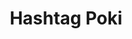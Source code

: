 ---
layout: place
title: "Hashtag Poki"
permalink: /california/berkeley/hashtag-poki.html
stateAbbr: CA
stateName: California
cityName: Berkeley
seo:
  name: "Hashtag Poki"
  type: Restaurant
  links: https://www.hashtagpoki.com/
description: "Looking for sushi in Berkeley, California? Check out Hashtag Poki for a delightful Japanese dining experience. Enjoy a variety of sushi and other dishes in a..."
place_id: ChIJZ5YuVdF9hYARogcGnKrY_Q0
photos:
  - name: >-
      places/ChIJZ5YuVdF9hYARogcGnKrY_Q0/photos/AeeoHcI3OmNUfxVKz6IO5YvsUbVctu-rJZ2IeXvvRoXP3JoxAqoQL3ZIZAeXBaoTpE1h8-H0zL-WHVZqfkFWyjMyyXRg-1tkxeD4st6ZCp-mTN78siHzb1WBRSjkiYiuu6saFKSdVo5ntYfL_eOY7XVVnWNi_0-WtMzoNEIG3DGTyQGqtEBpXT_8fCBcB-1BanFiHqQ_t8ktpE4f0JVQ2ohF0OsuXxzWfcUIEObmFzHXtLwsaUvM1MbWoY2ettYAUDEyvQsjlvvRRmptKJizDLxoRIuq6pa9xHrk0JrEYkk7qS-nqQ
    widthPx: 1920
    heightPx: 1280
    authorAttributions:
      - displayName: Hashtag Poki
        uri: https://maps.google.com/maps/contrib/101106967130634398309
        photoUri: >-
          https://lh3.googleusercontent.com/a-/ALV-UjUtmcSRZ2phGwWsgpHJDs8BiBDahYD5117AGhdtuuKLNYFPUCc=s100-p-k-no-mo
    flagContentUri: >-
      https://www.google.com/local/imagery/report/?cb_client=maps_api_places.places_api&image_key=!1e10!2sAF1QipM81nvVHmRyXO_vNNj_BYSGNS5QAR7QwluSWtks&hl=en-US
    googleMapsUri: >-
      https://www.google.com/maps/place//data=!3m4!1e2!3m2!1sAF1QipM81nvVHmRyXO_vNNj_BYSGNS5QAR7QwluSWtks!2e10!4m2!3m1!1s0x80857dd1552e9667:0xdfdd8aa9c0607a2
  - name: >-
      places/ChIJZ5YuVdF9hYARogcGnKrY_Q0/photos/AeeoHcLuANeOcszeTzMAlwPqT4FdaaKmre_7r_v22V7-z-gofb56LWIrEK4SRJrCHzXhQBwT3rMS8MnR-NQ7YvxyaE2anRIVdU5GVD3klOf7waFihhjsrN8NZqzyyn8_XaeiH5wflY_Lkrm4tFCAxEwPQIiZ5gSE2a4kcdD9HYNE-3e3I88AI43dn7qKi6qUo1aEsbh7Ar0Vg-L0IhvfUrOAfZpx5kLj7_do7NcheOpZHozDDfCKPaIhuQyuCsbI3MwfWfft0aEsoyT-oYBE3cBk-6kMOcgpSQCK7WXxOBYQP-gmBg
    widthPx: 1440
    heightPx: 768
    authorAttributions:
      - displayName: Hashtag Poki
        uri: https://maps.google.com/maps/contrib/101106967130634398309
        photoUri: >-
          https://lh3.googleusercontent.com/a-/ALV-UjUtmcSRZ2phGwWsgpHJDs8BiBDahYD5117AGhdtuuKLNYFPUCc=s100-p-k-no-mo
    flagContentUri: >-
      https://www.google.com/local/imagery/report/?cb_client=maps_api_places.places_api&image_key=!1e10!2sAF1QipO8z126xLWsHHdnsLIMX19SBde2-6Ncg7l1P4OY&hl=en-US
    googleMapsUri: >-
      https://www.google.com/maps/place//data=!3m4!1e2!3m2!1sAF1QipO8z126xLWsHHdnsLIMX19SBde2-6Ncg7l1P4OY!2e10!4m2!3m1!1s0x80857dd1552e9667:0xdfdd8aa9c0607a2
  - name: >-
      places/ChIJZ5YuVdF9hYARogcGnKrY_Q0/photos/AeeoHcKGUAISo3WSjZxGq5hZLrHwP4XvvfxzXhU9jKfIOS7hn4luLIsVmbuY7xQ8wSuJT8L-OSF6GbCH377l7_VAjDpjbSqz_uE-Ajdw8Os3-9Y6BxQNqhel4blPTscWnFOaQOjpsF7SQdQnGex4sQhnOHGmSbeksESofkD33x-EHlnlKUgIXcwwW9w0hR2FcundFrNveStaLJR2BevtN-r0_W8Y0gGTDmklfKinTQXUZnan7idqQrxPY8e7o4zyuifNjA2EVawfXm7Qmvt5CbxQViBvs4inJaFoNwnX42-Eh6BH8dHJco0CxC0Ofm6DOaxEr9WdgGnIbQB4IccR7gzpa5S3I5mHZ6Eni5_WO-HRvFenoTrSbwDJBhjg21fAmLpXVbJoj4g6QTMKmnCrR7JKFymo5wY8zHE4A48u3eX6OqzEIA0I
    widthPx: 3600
    heightPx: 4800
    authorAttributions:
      - displayName: Matthew C
        uri: https://maps.google.com/maps/contrib/115099581704756485184
        photoUri: >-
          https://lh3.googleusercontent.com/a-/ALV-UjV0uIwfMGL4Jl6c234nt0zM-Y0R-hsZ9KXWGPFRdVhyEo_rzkroJA=s100-p-k-no-mo
    flagContentUri: >-
      https://www.google.com/local/imagery/report/?cb_client=maps_api_places.places_api&image_key=!1e10!2sCIHM0ogKEICAgMCA6I_UoAE&hl=en-US
    googleMapsUri: >-
      https://www.google.com/maps/place//data=!3m4!1e2!3m2!1sCIHM0ogKEICAgMCA6I_UoAE!2e10!4m2!3m1!1s0x80857dd1552e9667:0xdfdd8aa9c0607a2
  - name: >-
      places/ChIJZ5YuVdF9hYARogcGnKrY_Q0/photos/AeeoHcKq-z9HBkvUZTpS6pK_y0KEGwCScIO5kZo1M4IH1f59tJvYoorO7sLFynO7vqcWBdyQTZPvd0ax2U6qfS5H548AXEW2SkwE_umnNLoiWyd_-1nLCpECiE7zPmmFOJm-EdA4OqUQQHk3Rky1TIOpTQXKbpeE0cB4I1RhOBm5nmxRN12OEzD0oRira7lMUhZMt2856QXDoV24ZVsQVl8j0ds6UVaUkUZB6jy-Z2FgcbhvifTHpSvX199WEucGNkIFxFMCf88DMdgGWGY8dmCwatn1VAYiTHUvUkjXatsw8Max7wbbhxUvQGcKKky2aLsL9WJNdpm8wEDQl2WhCMbqU_n-MDq0sAjNhHgIO4703XK8t_GuoMQBoP5mMY992eBngX5w4UhxoToSF7GAvsIX9C6lTFCGfJ9GULbRxNgQ5MUynDk
    widthPx: 4160
    heightPx: 3120
    authorAttributions:
      - displayName: G
        uri: https://maps.google.com/maps/contrib/110170593638407303282
        photoUri: >-
          https://lh3.googleusercontent.com/a-/ALV-UjUX1XTJ69mUDZEeSUL_rBRvIds_FyXMW4MqDGhKyAT2i99XQiDC=s100-p-k-no-mo
    flagContentUri: >-
      https://www.google.com/local/imagery/report/?cb_client=maps_api_places.places_api&image_key=!1e10!2sCIHM0ogKEICAgICKyIjZkgE&hl=en-US
    googleMapsUri: >-
      https://www.google.com/maps/place//data=!3m4!1e2!3m2!1sCIHM0ogKEICAgICKyIjZkgE!2e10!4m2!3m1!1s0x80857dd1552e9667:0xdfdd8aa9c0607a2
  - name: >-
      places/ChIJZ5YuVdF9hYARogcGnKrY_Q0/photos/AeeoHcKFhUxunYVdQIs0RFyZQePfxDdjjKSjjzOnpQQesEDR17SfRSX4ERZ0VdX0XrjqyqfpUw1vmnWHNap_j81qU4KH9byZu0T7AeMcfUhpY1apqGirIzt8mYVsV4mFeujBoYFCluJ5zLytTxCv1M15ekjE1colZnYntLpeAflTolD4EFU7qiSDdPU8FUB6exnWBsL8o4zaGRf62iQjrN3G9uFoWTrS-CPHfZGUXFkWC0OtDq7KLfL_i_ISrAIYF52SWfEFfrARNLbxXVVfuKYWuaLNDkP-ZW_rPqtQ1hNJ4ji2fWSj3iV2ziUMIpvCyAntVCF-ldKWk-3GA1o-t4yoJnnomlOG51JFLdGxJEOTrgSmZdPGL9G9MXnI5-N1exoPmW6wN6RuyWfc-AQJlPXkHMbF7c1pZNiOI2Ln7DuQeQA2iQ
    widthPx: 3024
    heightPx: 4032
    authorAttributions:
      - displayName: Sam Goad
        uri: https://maps.google.com/maps/contrib/115965168691858913136
        photoUri: >-
          https://lh3.googleusercontent.com/a-/ALV-UjVFT76ZoHUbJGRCe_5XDaoKOEg6017-JUXXMoOJVRclZ-WrPcOG=s100-p-k-no-mo
    flagContentUri: >-
      https://www.google.com/local/imagery/report/?cb_client=maps_api_places.places_api&image_key=!1e10!2sCIHM0ogKEICAgIC2qrmwCA&hl=en-US
    googleMapsUri: >-
      https://www.google.com/maps/place//data=!3m4!1e2!3m2!1sCIHM0ogKEICAgIC2qrmwCA!2e10!4m2!3m1!1s0x80857dd1552e9667:0xdfdd8aa9c0607a2
  - name: >-
      places/ChIJZ5YuVdF9hYARogcGnKrY_Q0/photos/AeeoHcIta_xKSYcJqdRl6mAsQZnwAdwMkrDXPb_bNUrbLQrJaJwkF4GkCRMurKkcnceAn0_HkpfoMG8vb7wZE-pufAScMdJ-96CFo20INa644-NVrpuk1bbzG26XrAHIVj40AQXyoMrQtVz1Vd6AmVXOXQInstqRY4A35jcfa_hB2o7J3rNQM9WGOw18FRma5Lo701c778FRHtd1Cplh-910NcVai9K1tp4WM9k_WSnBA3ReZnl0oJcdkbxFiXHNP0kwBY_C_lhnX5mW3wF5DacgacQqloZ1pEqRVPX39BA390Y1RnvvYFZPZzSFuBIUbd1XGBtuel4aFYA-taquQExiL0OrdznmIDMdWgVc8xYLYi1f7pwHY8pdIhc4SVa0JTwan8AyjFk5PLCuu1w2B5FGYoCtcUVHu1BKp__yVFPyAVN_oH5U
    widthPx: 3000
    heightPx: 4000
    authorAttributions:
      - displayName: Daniel Li
        uri: https://maps.google.com/maps/contrib/103419716836260838725
        photoUri: >-
          https://lh3.googleusercontent.com/a-/ALV-UjV9hapmCk1kcZHLrB3pbK-YQm8wUvg6bS_2sqT8Kl6V_YFovu7k=s100-p-k-no-mo
    flagContentUri: >-
      https://www.google.com/local/imagery/report/?cb_client=maps_api_places.places_api&image_key=!1e10!2sCIHM0ogKEICAgIDBjY3r_gE&hl=en-US
    googleMapsUri: >-
      https://www.google.com/maps/place//data=!3m4!1e2!3m2!1sCIHM0ogKEICAgIDBjY3r_gE!2e10!4m2!3m1!1s0x80857dd1552e9667:0xdfdd8aa9c0607a2
  - name: >-
      places/ChIJZ5YuVdF9hYARogcGnKrY_Q0/photos/AeeoHcL85RfT_RPZ0XGEo65mECDcqRFL4TwPgPcN_-EL7IoxgyrNRykg69VRuJIg3wJhnvSXit7dyq02Md1hg6IufSWMSR9BglJx9y9wn1Ee0tsRQVcRKomo42jBtTbJ_ggTvzx6VpevvJVSsiurWffhMVJa1RGbDMz9xNJv-LXnmlM8OF9HtazGZbTNbLD5Nu1ykXDjMjh0ruc95NSYsKX0Qs7Z5XYj5QboPJS1x0SAlNHRCxgy1CdbpKaN2w7Poj0_5p4v7zhmxLC3wJ5yaA7y67QYsCVeEQBdAqcdiICL5jWg1A
    widthPx: 960
    heightPx: 720
    authorAttributions:
      - displayName: Hashtag Poki
        uri: https://maps.google.com/maps/contrib/101106967130634398309
        photoUri: >-
          https://lh3.googleusercontent.com/a-/ALV-UjUtmcSRZ2phGwWsgpHJDs8BiBDahYD5117AGhdtuuKLNYFPUCc=s100-p-k-no-mo
    flagContentUri: >-
      https://www.google.com/local/imagery/report/?cb_client=maps_api_places.places_api&image_key=!1e10!2sAF1QipO-YGfZv1mS85wDg_rwnTh7z9WsI8G4Cifooo4D&hl=en-US
    googleMapsUri: >-
      https://www.google.com/maps/place//data=!3m4!1e2!3m2!1sAF1QipO-YGfZv1mS85wDg_rwnTh7z9WsI8G4Cifooo4D!2e10!4m2!3m1!1s0x80857dd1552e9667:0xdfdd8aa9c0607a2
  - name: >-
      places/ChIJZ5YuVdF9hYARogcGnKrY_Q0/photos/AeeoHcJ-_Eii-SuNzq94PPE2BELEmylNuu5u8cuRwHN2UGLBxsnVbU-BA7DeJ3raya-HcZfQzu7Yfzxt081nT1mmETVH6k6Cfs-5CN9e4z-CvobVtMXJH8GK5gHzrm_WGdJIPCqMZ77-NY2Wefxx5k10A-sPcddnZuL0qSmE9Lyq6Ry5eJaBFP3Qekx6oZkMSXA6Np2vO5ReS3qwWWjrChkMLmUTEDTPESpA2cuWHgZRGIjgDdQReSdhQUI9elzXXm6ggyfriK7sbOKP0YW0JAqPyVdGde0g--Mro-Ej6v-pziy3dQ
    widthPx: 1080
    heightPx: 1349
    authorAttributions:
      - displayName: Hashtag Poki
        uri: https://maps.google.com/maps/contrib/101106967130634398309
        photoUri: >-
          https://lh3.googleusercontent.com/a-/ALV-UjUtmcSRZ2phGwWsgpHJDs8BiBDahYD5117AGhdtuuKLNYFPUCc=s100-p-k-no-mo
    flagContentUri: >-
      https://www.google.com/local/imagery/report/?cb_client=maps_api_places.places_api&image_key=!1e10!2sAF1QipN9ywg3H8Tu3zinlMC-XbV27Hw_aP0Ia6jYKBbz&hl=en-US
    googleMapsUri: >-
      https://www.google.com/maps/place//data=!3m4!1e2!3m2!1sAF1QipN9ywg3H8Tu3zinlMC-XbV27Hw_aP0Ia6jYKBbz!2e10!4m2!3m1!1s0x80857dd1552e9667:0xdfdd8aa9c0607a2
  - name: >-
      places/ChIJZ5YuVdF9hYARogcGnKrY_Q0/photos/AeeoHcJK-gnf-QNknjmpfEzIdD5VAiEB5yk1WKLLigzALvWS6-msX12ayv5VXeyQL7ctBE6mlaxiYIZwZL5Jk0g1D0O-kkRCGFLT3eK_o3lv4gqPBk2BIjLzQKR2nY0AgSgyADxayW5ZVXRnubbkpYDDpwrX6ow-oonWkD7O6Gs2ws6Xuf95H_XBE_Z50uZBNzROXqLpzFj4ZKfmIwsPrLGTdAa4OFQSNGhHifIZGUK-acVesx5IIQIVYGm0GH4KXzUelTO0UUF5wF_I8Q7hcAA1gbitenY5bJwm_e4zjfxMFJUsxk1HgcYTNJJVPqMg5qERHlPaNi9fD51mRrKOGdxSFqBjazLSB8PZUnoV5uxGFeBf-2NwlaxDDXgzP0xtNvOlNxF7xMbJw2Cl3Vyv1G-RR20oxZsFjQ_8yTpMty1AAwefQw
    widthPx: 4032
    heightPx: 3024
    authorAttributions:
      - displayName: Cindi Colbert
        uri: https://maps.google.com/maps/contrib/103416396705998750356
        photoUri: >-
          https://lh3.googleusercontent.com/a/ACg8ocJy2_nKmPr8gR8dBJ6_0XBSnMMxT90p8sHI04OkzKyQvQPGeQ=s100-p-k-no-mo
    flagContentUri: >-
      https://www.google.com/local/imagery/report/?cb_client=maps_api_places.places_api&image_key=!1e10!2sCIHM0ogKEICAgID46P7qQA&hl=en-US
    googleMapsUri: >-
      https://www.google.com/maps/place//data=!3m4!1e2!3m2!1sCIHM0ogKEICAgID46P7qQA!2e10!4m2!3m1!1s0x80857dd1552e9667:0xdfdd8aa9c0607a2
  - name: >-
      places/ChIJZ5YuVdF9hYARogcGnKrY_Q0/photos/AeeoHcLudPRosgCEGpB-48eHE_RKXFEif9uknz3ntmJd5AZyReHyWmBrVWZINz8qhvIfqnwUD4EUX8D8aDmlPz10x_AGwkQZgaBZeUFkulD42LkE5WVf-g_dZ80rV0Bco9tn7S1ea00nC_YKFOeQSOWzX6seUpGRfhO_ul3Zi6hXlwZDsJrwRWOw_kZN9Kff9eM7f9l3yWEWIewy7_0ca6FGGECKr0IboED5dyBLy-DU36BOhmFfS0OUCmlbnzyeiqxHCtkZS-1dJ-j75_3_KmKtLCpGOBdSXX5jQIoC5rlBF7QdMofQrDd4os-LrLP3SPoJ5BCRkKxm3Lg8QuuROmA6D_uMZHRFrADIMbVsNrdVuZ3wd8JDD2vFBUWKw-2HWY7sNFeiutLfGAqucJTeVlrHM7yJVhwFx5drtidVk-oEKnZj4A
    widthPx: 2907
    heightPx: 1938
    authorAttributions:
      - displayName: Claire
        uri: https://maps.google.com/maps/contrib/103832775701192840355
        photoUri: >-
          https://lh3.googleusercontent.com/a-/ALV-UjXBDHnlDuQtH5XvBfMzl9W_P_G92PPmgyKLzTIyltfUWHvx5FZFbA=s100-p-k-no-mo
    flagContentUri: >-
      https://www.google.com/local/imagery/report/?cb_client=maps_api_places.places_api&image_key=!1e10!2sCIHM0ogKEICAgIDEv9uDCg&hl=en-US
    googleMapsUri: >-
      https://www.google.com/maps/place//data=!3m4!1e2!3m2!1sCIHM0ogKEICAgIDEv9uDCg!2e10!4m2!3m1!1s0x80857dd1552e9667:0xdfdd8aa9c0607a2
address: 3075 Telegraph Ave, Berkeley, CA 94705, USA
street: 3075 Telegraph Ave
city: Berkeley
state: CA
zip: '94705'
country: USA
neighborhood: Elmwood
latitude: '37.854312'
longitude: '-122.259691'
accessibility_options:
  wheelchairAccessibleEntrance: true
  wheelchairAccessibleSeating: true
business_status: OPERATIONAL
name: Hashtag Poki
google_maps_links:
  directionsUri: >-
    https://www.google.com/maps/dir//''/data=!4m7!4m6!1m1!4e2!1m2!1m1!1s0x80857dd1552e9667:0xdfdd8aa9c0607a2!3e0
  placeUri: https://maps.google.com/?cid=1008200118874539938
  writeAReviewUri: >-
    https://www.google.com/maps/place//data=!4m3!3m2!1s0x80857dd1552e9667:0xdfdd8aa9c0607a2!12e1
  reviewsUri: >-
    https://www.google.com/maps/place//data=!4m4!3m3!1s0x80857dd1552e9667:0xdfdd8aa9c0607a2!9m1!1b1
  photosUri: >-
    https://www.google.com/maps/place//data=!4m3!3m2!1s0x80857dd1552e9667:0xdfdd8aa9c0607a2!10e5
primary_type: American Restaurant
opening_hours:
  regular: null
  current: null
secondary_opening_hours:
  regular:
    weekdayDescriptions: null
    type: null
  current:
    weekdayDescriptions: null
    type: null
phone: (510) 356-4376
price_level: PRICE_LEVEL_INEXPENSIVE
price_range: $10 &ndash; $20
rating: '4.5'
rating_count: 393
website: https://www.hashtagpoki.com/
reviews: null
parking_options: null
payment_options: null
allow_dogs: null
curbside_pickup: null
delivery: null
dine_in: null
good_for_children: null
good_for_groups: null
good_for_sports: null
live_music: null
menu_for_children: null
outdoor_seating: null
reservable: null
restroom: null
serves_beer: null
serves_breakfast: null
serves_brunch: null
serves_cocktails: null
serves_coffee: null
serves_dinner: null
serves_dessert: null
serves_lunch: null
serves_vegetarian_food: null
serves_wine: null
takeout: null
summary: null

---